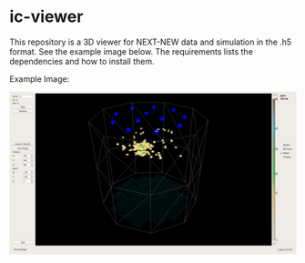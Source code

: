# ic-viewer

This repository is a 3D viewer for NEXT-NEW data and simulation in the .h5 format.  See the example image below.  The requirements lists the dependencies and how to install them.

Example Image:
<p align="center">
  <img src="NEXT-NEW-pmaps.png" width="800"/>
</p>
